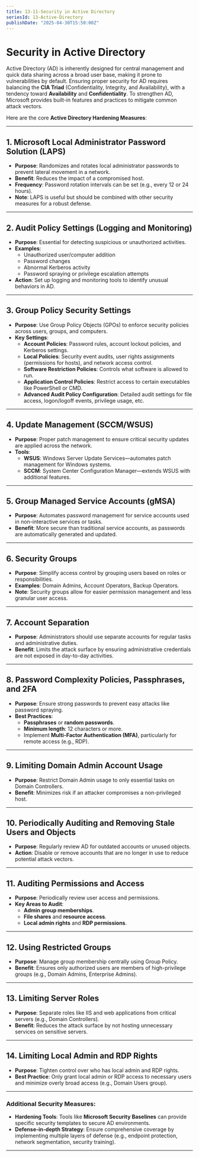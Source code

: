 ```yaml
---
title: 13-11-Security in Active Directory
seriesId: 13-Active-Directory
publishDate: "2025-04-30T15:50:00Z"
---
```


# Security in Active Directory

Active Directory (AD) is inherently designed for central management and quick data sharing across a broad user base, making it prone to vulnerabilities by default. Ensuring proper security for AD requires balancing the **CIA Triad** (Confidentiality, Integrity, and Availability), with a tendency toward **Availability** and **Confidentiality**. To strengthen AD, Microsoft provides built-in features and practices to mitigate common attack vectors.

Here are the core **Active Directory Hardening Measures**:

---

## 1. Microsoft Local Administrator Password Solution (LAPS)
- **Purpose**: Randomizes and rotates local administrator passwords to prevent lateral movement in a network.
- **Benefit**: Reduces the impact of a compromised host.
- **Frequency**: Password rotation intervals can be set (e.g., every 12 or 24 hours).
- **Note**: LAPS is useful but should be combined with other security measures for a robust defense.

---

## 2. Audit Policy Settings (Logging and Monitoring)
- **Purpose**: Essential for detecting suspicious or unauthorized activities.
- **Examples**:
  - Unauthorized user/computer addition
  - Password changes
  - Abnormal Kerberos activity
  - Password spraying or privilege escalation attempts
- **Action**: Set up logging and monitoring tools to identify unusual behaviors in AD.

---

## 3. Group Policy Security Settings
- **Purpose**: Use Group Policy Objects (GPOs) to enforce security policies across users, groups, and computers.
- **Key Settings**:
  - **Account Policies**: Password rules, account lockout policies, and Kerberos settings.
  - **Local Policies**: Security event audits, user rights assignments (permissions for hosts), and network access control.
  - **Software Restriction Policies**: Controls what software is allowed to run.
  - **Application Control Policies**: Restrict access to certain executables like PowerShell or CMD.
  - **Advanced Audit Policy Configuration**: Detailed audit settings for file access, logon/logoff events, privilege usage, etc.

---

## 4. Update Management (SCCM/WSUS)
- **Purpose**: Proper patch management to ensure critical security updates are applied across the network.
- **Tools**:
  - **WSUS**: Windows Server Update Services—automates patch management for Windows systems.
  - **SCCM**: System Center Configuration Manager—extends WSUS with additional features.

---

## 5. Group Managed Service Accounts (gMSA)
- **Purpose**: Automates password management for service accounts used in non-interactive services or tasks.
- **Benefit**: More secure than traditional service accounts, as passwords are automatically generated and updated.

---

## 6. Security Groups
- **Purpose**: Simplify access control by grouping users based on roles or responsibilities.
- **Examples**: Domain Admins, Account Operators, Backup Operators.
- **Note**: Security groups allow for easier permission management and less granular user access.

---

## 7. Account Separation
- **Purpose**: Administrators should use separate accounts for regular tasks and administrative duties.
- **Benefit**: Limits the attack surface by ensuring administrative credentials are not exposed in day-to-day activities.

---

## 8. Password Complexity Policies, Passphrases, and 2FA
- **Purpose**: Ensure strong passwords to prevent easy attacks like password spraying.
- **Best Practices**:
  - **Passphrases** or **random passwords**.
  - **Minimum length**: 12 characters or more.
  - Implement **Multi-Factor Authentication (MFA)**, particularly for remote access (e.g., RDP).
  
---

## 9. Limiting Domain Admin Account Usage
- **Purpose**: Restrict Domain Admin usage to only essential tasks on Domain Controllers.
- **Benefit**: Minimizes risk if an attacker compromises a non-privileged host.

---

## 10. Periodically Auditing and Removing Stale Users and Objects
- **Purpose**: Regularly review AD for outdated accounts or unused objects.
- **Action**: Disable or remove accounts that are no longer in use to reduce potential attack vectors.

---

## 11. Auditing Permissions and Access
- **Purpose**: Periodically review user access and permissions.
- **Key Areas to Audit**:
  - **Admin group memberships**.
  - **File shares** and **resource access**.
  - **Local admin rights** and **RDP permissions**.

---

## 12. Using Restricted Groups
- **Purpose**: Manage group membership centrally using Group Policy.
- **Benefit**: Ensures only authorized users are members of high-privilege groups (e.g., Domain Admins, Enterprise Admins).

---

## 13. Limiting Server Roles
- **Purpose**: Separate roles like IIS and web applications from critical servers (e.g., Domain Controllers).
- **Benefit**: Reduces the attack surface by not hosting unnecessary services on sensitive servers.

---

## 14. Limiting Local Admin and RDP Rights
- **Purpose**: Tighten control over who has local admin and RDP rights.
- **Best Practice**: Only grant local admin or RDP access to necessary users and minimize overly broad access (e.g., Domain Users group).

---

### Additional Security Measures:
- **Hardening Tools**: Tools like **Microsoft Security Baselines** can provide specific security templates to secure AD environments.
- **Defense-in-depth Strategy**: Ensure comprehensive coverage by implementing multiple layers of defense (e.g., endpoint protection, network segmentation, security training).

---